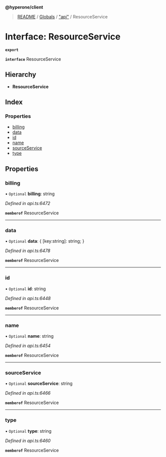 **@hyperone/client**

> [README](../README.md) / [Globals](../globals.md) / ["api"](../modules/_api_.md) / ResourceService

# Interface: ResourceService

**`export`** 

**`interface`** ResourceService

## Hierarchy

* **ResourceService**

## Index

### Properties

* [billing](_api_.resourceservice.md#billing)
* [data](_api_.resourceservice.md#data)
* [id](_api_.resourceservice.md#id)
* [name](_api_.resourceservice.md#name)
* [sourceService](_api_.resourceservice.md#sourceservice)
* [type](_api_.resourceservice.md#type)

## Properties

### billing

• `Optional` **billing**: string

*Defined in api.ts:6472*

**`memberof`** ResourceService

___

### data

• `Optional` **data**: { [key:string]: string;  }

*Defined in api.ts:6478*

**`memberof`** ResourceService

___

### id

• `Optional` **id**: string

*Defined in api.ts:6448*

**`memberof`** ResourceService

___

### name

• `Optional` **name**: string

*Defined in api.ts:6454*

**`memberof`** ResourceService

___

### sourceService

• `Optional` **sourceService**: string

*Defined in api.ts:6466*

**`memberof`** ResourceService

___

### type

• `Optional` **type**: string

*Defined in api.ts:6460*

**`memberof`** ResourceService
